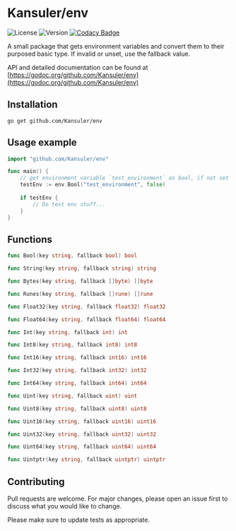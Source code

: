 # Kansuler/env

![License](https://img.shields.io/github/license/Kansuler/env) ![Version](https://img.shields.io/github/go-mod/go-version/Kansuler/env) [![Codacy Badge](https://app.codacy.com/project/badge/Grade/693cfbf7964f457ead99202fc6d12679)](https://www.codacy.com/manual/Kansuler/env?utm_source=github.com&amp;utm_medium=referral&amp;utm_content=Kansuler/env&amp;utm_campaign=Badge_Grade)

A small package that gets environment variables and convert them to their purposed basic type. If invalid or unset, use the fallback value.

API and detailed documentation can be found at [https://godoc.org/github.com/Kansuler/env](https://godoc.org/github.com/Kansuler/env)

## Installation

`go get github.com/Kansuler/env`

## Usage example

```go
import "github.com/Kansuler/env"

func main() {
    // get environment variable `test_environment` as bool, if not set use fallback value
    testEnv := env.Bool("test_environment", false)
    
    if testEnv {
        // Do test env stuff...
    }
}
```

## Functions

```go
func Bool(key string, fallback bool) bool

func String(key string, fallback string) string

func Bytes(key string, fallback []byte) []byte

func Runes(key string, fallback []rune) []rune

func Float32(key string, fallback float32) float32

func Float64(key string, fallback float64) float64

func Int(key string, fallback int) int

func Int8(key string, fallback int8) int8

func Int16(key string, fallback int16) int16

func Int32(key string, fallback int32) int32

func Int64(key string, fallback int64) int64

func Uint(key string, fallback uint) uint

func Uint8(key string, fallback uint8) uint8

func Uint16(key string, fallback uint16) uint16

func Uint32(key string, fallback uint32) uint32

func Uint64(key string, fallback uint64) uint64

func Uintptr(key string, fallback uintptr) uintptr
```

## Contributing
Pull requests are welcome. For major changes, please open an issue first to discuss what you would like to change.

Please make sure to update tests as appropriate.
